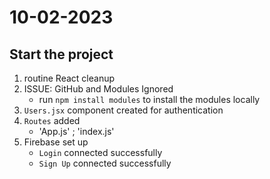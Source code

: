 # 10-02-2023
## Start the project
1. routine React cleanup  
2. ISSUE: GitHub and Modules Ignored
   - run `npm install modules` to install the modules locally 
3. `Users.jsx` component created for authentication
4. `Routes` added 
   - 'App.js' ; 'index.js' 
5. Firebase set up
   - `Login` connected successfully
   - `Sign Up` connected successfully